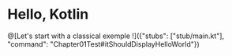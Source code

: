 # Hello, Kotlin

@[Let's start with a classical exemple !]({"stubs": ["stub/main.kt"], "command": "Chapter01Test#itShouldDisplayHelloWorld"})
